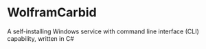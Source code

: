 # WolframCarbid
A self-installing Windows service with command line interface (CLI) capability, written in C#
